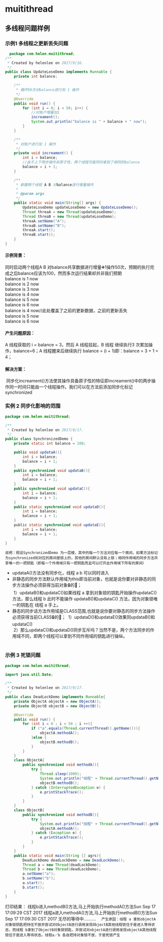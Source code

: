 # muitithread
## 多线程问题样例
### 示例1 多线程之更新丢失问题
```Java
  package com.helen.muitithread;
/**
 * Created by helenlee on 2017/9/16.
 */
public class UpdateLoseDemo implements Runnable {
    private int balance;

    /**
     * 循环50次对balance进行加 1 操作
     */
    @Override
    public void run() {
        for (int i = 0; i < 50; i++) {
            //对账户增量加1
            increament();
            System.out.println("balance is " + balance + " now");
        }
    }

    /**
     * 对账户进行加 1 操作
     */
    private void increament() {
        int i = balance;
        //由于上下两步操作非原子性，两个线程可能同时拿到了相同的balance
        balance = i + 1;
    }

    /**
     * 新建两个线程 A B 对balance进行增量操作
     *
     * @param args
     */
    public static void main(String[] args) {
        UpdateLoseDemo updateLoseDemo = new UpdateLoseDemo();
        Thread threaA = new Thread(updateLoseDemo);
        Thread threaB = new Thread(updateLoseDemo);
        threaA.setName("A");
        threaB.setName("B");
        threaA.start();
        threaB.start();
    }
}
```
#### 示例背景：
  同时启动两个线程A B 对balance共享数据进行增量➕1操作50次，预期的执行完成之后balance应该为100，然而多次运行结果却并非我们预期<br>
    balance is 1 now<br>
    balance is 2 now<br>
    balance is 3 now<br>
    balance is 4 now<br>
    balance is 5 now<br>
    balance is 6 now<br>
    balance is 4 now//此处覆盖了之前的更新数据，之前的更新丢失<br>
    balance is 5 now<br>
    balance is 6 now<br>
#### 产生问题原因：
  A 线程获取的 i = balance = 3，然后 A 线程挂起，B 线程 继续执行3 次累加操作，balance=6；A 线程醒来后继续执行 balance = (i + 1)即：balance = 3 + 1 = 4；<br>
#### 解决方案：
  同步化increament()方法使其操作具备原子性的特征即increament()中的两步操作同一时间只能由一个线程操作。我们可以在方法前添加同步化标记 synchronized 
### 实例 2 同步化影响的范围
```Java
package com.helen.muitithread;

/**
 * Created by helenlee on 2017/9/17.
 */
public class SynchronizedDemo {
    private static int balance = 100;

    public void updataA(){
        int i = balance;
        balance = i + 1;
    }
    public synchronized void updataB(){
        int i = balance;
        balance = i + 1;
    }
    public synchronized void updataC(){
        int i = balance;
        balance = i + 1;
    }
    public static synchronized void updataD(){
        int i = balance;
        balance = i + 1;
    }
    public static synchronized void updataE(){
        int i = balance;
        balance = i + 1;
    }
}
```
`说明：假设SynchronizedDemo 为一层楼，其中的每一个方法对应每一个房间，如果方法标记为synchronized则对应的房间是锁上的，其他的房间默认没有上锁；相同作用域的同步方法共享唯一的一把钥匙（即每一个作用域只有一把钥匙而且可以打开此作用域下所有的房间）`
* updataA()方法没有同步化，线程 a b 可以同时进入<br>
* 非静态的同步方法默认作用域为this即当前对象，也就是说你要对非静态的同步方法操作必须获得当前对象🔒的🔑；<br>
  1）updataB()和updataC()如果线程 a 拿到对象锁的钥匙开始操作updataC()方法，那么线程 b 此时不能操作 updataB()和updataC() 方法，因为对象锁唯一的钥匙在 线程 a 手上。<br>
* 静态的同步话方法作用域是CLASS范围,也就是说你要对静态的同步方法操作必须获得当前CLASS🔒的🔑；
  1）updataD()和updataE()效果同updataB()和updataC()<br>
  2）那么updataC()和updataD()同步互斥吗？当然不是，两个方法同步的作用域不同，即两个线程可以拿到不同作用域的钥匙进行操纵。<br>
  
### 示例 3 死锁问题
```Java
package com.helen.muitithread;

import java.util.Date;

/**
 * Created by helenlee on 2017/9/17.
 */
public class DeadLockDemo implements Runnable{
    private ObjectA objectA = new ObjectA();
    private ObjectB objectB = new ObjectB();

    @Override
    public void run() {
        for (int i = 0 ; i < 50 ; i ++){
            if ("a".equals(Thread.currentThread().getName())){
                objectA.methodA();
            }else {
                objectB.methodB();
            }
        }
    }
    class ObjectA{
        public synchronized void methodA(){
            try {
                Thread.sleep(1000);
                System.out.println("线程" + Thread.currentThread().getName() + "进入methodA()方法,马上开始执行methodB()方法" + new Date());
                objectB.methodB();
            } catch (InterruptedException e) {
                e.printStackTrace();
            }
        }
    }
    class ObjectB{
        public synchronized void methodB(){
            try {
                System.out.println("线程" + Thread.currentThread().getName() + "进入methodB()方法,马上开始执行methodA()方法" + new Date());
                objectA.methodA();
            } catch (Exception e) {
                e.printStackTrace();
            }
        }
    }
    public static void main(String [] agrs){
        DeadLockDemo deadLockDemo = new DeadLockDemo();
        Thread a = new Thread(deadLockDemo);
        Thread b = new Thread(deadLockDemo);
        a.setName("a");
        b.setName("b");
        a.start();
        b.start();
    }
}
```
打印结果：
线程b进入methodB()方法,马上开始执行methodA()方法Sun Sep 17 17:09:29 CST 2017
线程a进入methodA()方法,马上开始执行methodB()方法Sun Sep 17 17:09:30 CST 2017
无尽的等待中..........
　`产生原因：线程 a 拿到objectA对象锁钥匙把持住不放并尝试对ObjectB进行调用发现ObjectB其他线程锁住于是进入等待状态，而线程 b拿到了ObjectB对象锁钥匙，并尝试对objectA进行调用发现objectA其他线程锁住于是进入等待状态。线程a／b 各自把持对象锁不放，于是死锁产生`
  

